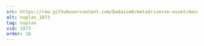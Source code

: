 ```yaml
---
src: https://raw.githubusercontent.com/Dadaism6/metadriverse-asset/main/script-nuplan-output-newcompressed/nuplan_1073.mp4
alt: nuplan_1073
tag: nuplan
vid: 1073
order: 18
---
```

